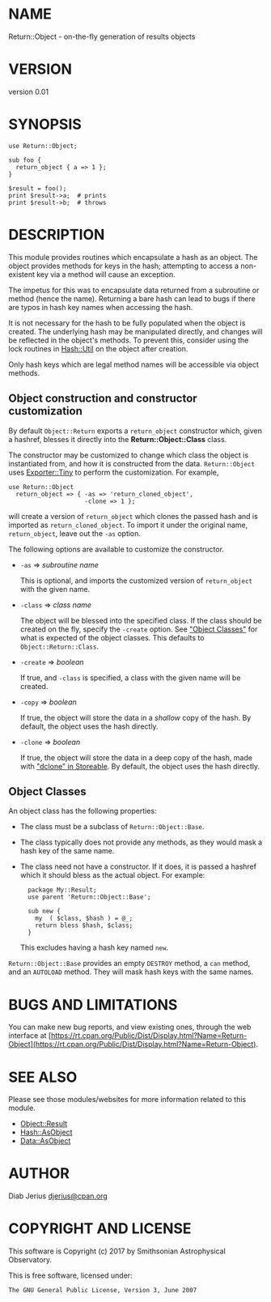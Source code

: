 # NAME

Return::Object - on-the-fly generation of results objects

# VERSION

version 0.01

# SYNOPSIS

    use Return::Object;

    sub foo {
      return_object { a => 1 };
    }

    $result = foo();
    print $result->a;  # prints
    print $result->b;  # throws

# DESCRIPTION

This module provides routines which encapsulate a hash as an object.
The object provides methods for keys in the hash; attempting to access
a non-existent key via a method will cause an exception.

The impetus for this was to encapsulate data returned from a
subroutine or method (hence the name).  Returning a bare hash can lead
to bugs if there are typos in hash key names when accessing the hash.

It is not necessary for the hash to be fully populated when the object
is created.  The underlying hash may be manipulated directly, and
changes will be reflected in the object's methods.  To prevent this,
consider using the lock routines in [Hash::Util](https://metacpan.org/pod/Hash::Util) on the object after
creation.

Only hash keys which are legal method names will be accessible via
object methods.

## Object construction and constructor customization

By default `Object::Return` exports a `return_object` constructor
which, given a hashref, blesses it directly into the
**Return::Object::Class** class.

The constructor may be customized to change which class the object is
instantiated from, and how it is constructed from the data.
`Return::Object` uses [Exporter::Tiny](https://metacpan.org/pod/Exporter::Tiny) to perform the customization.
For example,

    use Return::Object
      return_object => { -as => 'return_cloned_object',
                         -clone => 1 };

will create a version of `return_object` which clones the passed hash
and is imported as `return_cloned_object`.  To import it under
the original name, `return_object`, leave out the `-as` option.

The following options are available to customize the constructor.

- `-as` => _subroutine name_

    This is optional, and imports the customized version of
    `return_object` with the given name.

- `-class` => _class name_

    The object will be blessed into the specified class.  If the class
    should be created on the fly, specify the `-create` option.
    See ["Object Classes"](#object-classes) for what is expected of the object classes.
    This defaults to `Object::Return::Class`.

- `-create` => _boolean_

    If true, and `-class` is specified, a class with the given name
    will be created.

- `-copy` => _boolean_

    If true, the object will store the data in a _shallow_ copy of the
    hash. By default, the object uses the hash directly.

- `-clone` => _boolean_

    If true, the object will store the data in a deep copy of the hash,
    made with ["dclone" in Storeable](https://metacpan.org/pod/Storeable#dclone). By default, the object uses the hash
    directly.

## Object Classes

An object class has the following properties:

- The class must be a subclass of `Return::Object::Base`.
- The class typically does not provide any methods, as they would mask
a hash key of the same name.
- The class need not have a constructor.  If it does, it is passed a
hashref which it should bless as the actual object.  For example:

        package My::Result;
        use parent 'Return::Object::Base';

        sub new {
          my  ( $class, $hash ) = @_;
          return bless $hash, $class;
        }

    This excludes having a hash key named `new`.

`Return::Object::Base` provides an empty `DESTROY` method, a
`can` method, and an `AUTOLOAD` method.  They will mask hash
keys with the same names.

# BUGS AND LIMITATIONS

You can make new bug reports, and view existing ones, through the
web interface at [https://rt.cpan.org/Public/Dist/Display.html?Name=Return-Object](https://rt.cpan.org/Public/Dist/Display.html?Name=Return-Object).

# SEE ALSO

Please see those modules/websites for more information related to this module.

- [Object::Result](https://metacpan.org/pod/Object::Result)
- [Hash::AsObject](https://metacpan.org/pod/Hash::AsObject)
- [Data::AsObject](https://metacpan.org/pod/Data::AsObject)

# AUTHOR

Diab Jerius <djerius@cpan.org>

# COPYRIGHT AND LICENSE

This software is Copyright (c) 2017 by Smithsonian Astrophysical Observatory.

This is free software, licensed under:

    The GNU General Public License, Version 3, June 2007
